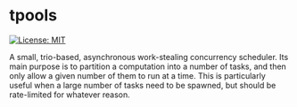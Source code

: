 # tpools
[![License: MIT](https://img.shields.io/badge/License-MIT-yellow.svg)](https://opensource.org/licenses/MIT)

A small, trio-based, asynchronous work-stealing concurrency scheduler. Its main purpose is to partition a computation into a number of tasks, and then only allow a given number of them to run at a time. This is particularly useful when a large number of tasks need to be spawned, but should be rate-limited for whatever reason.
